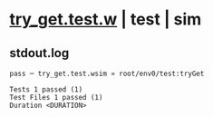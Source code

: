 # [try_get.test.w](../../../../../../examples/tests/sdk_tests/bucket/try_get.test.w) | test | sim

## stdout.log
```log
pass ─ try_get.test.wsim » root/env0/test:tryGet
 
Tests 1 passed (1)
Test Files 1 passed (1)
Duration <DURATION>
```

